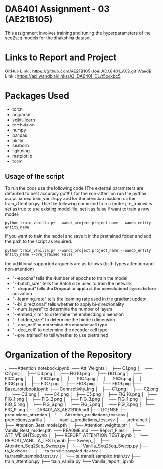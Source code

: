 # DA6401 Assignment - 03 (AE21B105)
  This assignment involves training and tuning the hyperparameters of the seq2seq models for the dhakshina dataset. 

# Links to Report and Project
GitHub Link : https://github.com/AE21B105-JoelJ/DA6401_A03.git
WandB Link : https://api.wandb.ai/links/A3_DA6401_DL/t5ookbc5

# Packages Used
- torch
- argparse
- scikit-learn
- torchvision
- numpy
- pandas
- plotly
- seaborn
- lightning
- matplotlib
- tqdm

## Usage of the script
To run the code use the following code (The external parameters are defaulted to best accuracy got!!!), for the non-attention run the python script named train_vanilla.py and for the attention module run the train_attention.py. Use the following command to run (note: pre_trained is set as true to use existing model file, set it as false if want to train a new model)

```
python train_vanilla.py --wandb_project project_name --wandb_entity entity_name
```

If you want to train the model and save it in the pretrained folder and add the path to the script as required.

```
python train_vanilla.py --wandb_project project_name --wandb_entity entity_name --pre_trained False
```

the additional supported arguents are as follows (both types attention and non-attention)
- "--epochs" tells the Number of epochs to train the model
- "--batch_size" tells  the Batch size used to train the network
- "--dropout" tells the Dropout to applu at the convolutional layers before activation
- "--learning_rate" tells the learning rate used in the gradient update
- "--bi_directional" tells whether to apply bi-directionality
- "--num_layers" to determine the number of layers
- "--embed_dim" to determine the embedding dimension
- "--hidden_size" to determine the hidden dimension
- "--enc_cell" to determine the encoder cell type
- "--dec_cell" to determine the decoder cell type
- "--pre_trained" to tell whether to use pretrained

# Organization of the Repository
.
├── Attention_notebook.ipynb
├── Att_Weights
│   ├── C1.png
│   ├── C2.png
│   ├── C3.png
│   ├── FIG10.png
│   ├── FIG1.png
│   ├── FIG2.png
│   ├── FIG3.png
│   ├── FIG4.png
│   ├── FIG5.png
│   ├── FIG6.png
│   ├── FIG7.png
│   ├── FIG8.png
│   └── FIG9.png
├── Base_notebook.ipynb
├── Connectivity_Img
│   ├── C1.png
│   ├── C2.png
│   ├── C3.png
│   ├── C4.png
│   ├── C5.png
│   ├── FIG_10.png
│   ├── FIG_1.png
│   ├── FIG_2.png
│   ├── FIG_3.png
│   ├── FIG_4.png
│   ├── FIG_5.png
│   ├── FIG_6.png
│   ├── FIG_7.png
│   ├── FIG_8.png
│   └── FIG_9.png
├── DA6401_A3_AE21B105.pdf
├── LICENSE
├── predictions_attention
│   └── Attention_predictions_test.csv
├── predictions_vanilla
│   └── Vanilla_predictions_test.csv
├── pretrained
│   ├── Attention_Best_model.pth
│   ├── Attention_weights.pth
│   └── Vanilla_Best_model.pth
├── README.md
├── Report_Files
│   ├── ATT_WEIGHTS.ipynb
│   ├── REPORT_ATTENTION_TEST.ipynb
│   └── REPORT_VANILLA_TEST.ipynb
├── Sweep_
│   ├── Attention_Seq2Seq_Sweep.py
│   └── Vanilla_Seq2Seq_Sweep.py
├── ta_lexicons
│   ├── ta.translit.sampled.dev.tsv
│   ├── ta.translit.sampled.test.tsv
│   └── ta.translit.sampled.train.tsv
├── train_attention.py
├── train_vanilla.py
└── Vanilla_report_.ipynb
